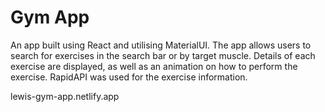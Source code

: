 # Gym App

An app built using React and utilising MaterialUI. The app allows users to search for exercises in the search bar or by target muscle. Details of each exercise are displayed, as well as an animation on how to perform the exercise. RapidAPI was used for the exercise information.

lewis-gym-app.netlify.app
